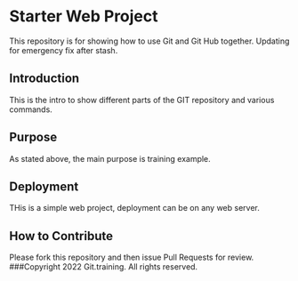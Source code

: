 # Starter Web Project

This repository is for showing how to use Git and Git Hub together.
Updating for emergency fix after stash.
## Introduction

This is the intro to show different parts of the GIT repository and various commands.
## Purpose
As stated above, the main purpose is training example.
## Deployment
THis is a simple web project, deployment can be on any web server.
## How to Contribute

Please fork this repository and then issue Pull Requests for review.
###Copyright
2022 Git.training. All rights reserved.
